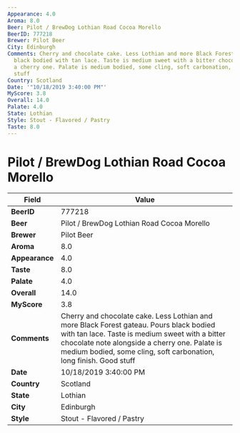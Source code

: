 ```yaml
---
Appearance: 4.0
Aroma: 8.0
Beer: Pilot / BrewDog Lothian Road Cocoa Morello
BeerID: 777218
Brewer: Pilot Beer
City: Edinburgh
Comments: Cherry and chocolate cake. Less Lothian and more Black Forest gateau. Pours
  black bodied with tan lace. Taste is medium sweet with a bitter chocolate note alongside
  a cherry one. Palate is medium bodied, some cling, soft carbonation, long finish.  Good
  stuff
Country: Scotland
Date: '"10/18/2019 3:40:00 PM"'
MyScore: 3.8
Overall: 14.0
Palate: 4.0
State: Lothian
Style: Stout - Flavored / Pastry
Taste: 8.0
---
```


# Pilot / BrewDog Lothian Road Cocoa Morello

| Field         | Value |
|---------------|-------|
| **BeerID** | 777218 |
| **Beer** | Pilot / BrewDog Lothian Road Cocoa Morello |
| **Brewer** | Pilot Beer |
| **Aroma** | 8.0 |
| **Appearance** | 4.0 |
| **Taste** | 8.0 |
| **Palate** | 4.0 |
| **Overall** | 14.0 |
| **MyScore** | 3.8 |
| **Comments** | Cherry and chocolate cake. Less Lothian and more Black Forest gateau. Pours black bodied with tan lace. Taste is medium sweet with a bitter chocolate note alongside a cherry one. Palate is medium bodied, some cling, soft carbonation, long finish.  Good stuff |
| **Date** | 10/18/2019 3:40:00 PM |
| **Country** | Scotland |
| **State** | Lothian |
| **City** | Edinburgh |
| **Style** | Stout - Flavored / Pastry |
